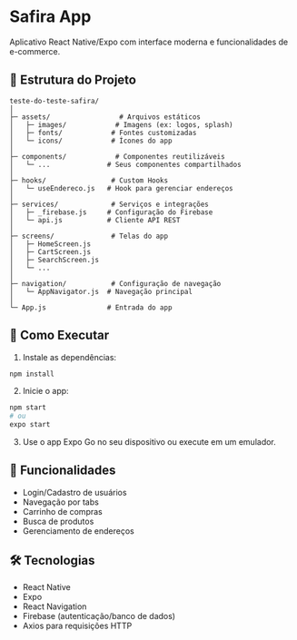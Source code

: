 # Safira App

Aplicativo React Native/Expo com interface moderna e funcionalidades de e-commerce.

## 📁 Estrutura do Projeto

```
teste-do-teste-safira/
│
├─ assets/                 # Arquivos estáticos
│   ├─ images/            # Imagens (ex: logos, splash)
│   ├─ fonts/            # Fontes customizadas
│   └─ icons/            # Ícones do app
│
├─ components/            # Componentes reutilizáveis
│   └─ ...              # Seus componentes compartilhados
│
├─ hooks/                # Custom Hooks
│   └─ useEndereco.js   # Hook para gerenciar endereços
│
├─ services/             # Serviços e integrações
│   ├─ _firebase.js     # Configuração do Firebase
│   └─ api.js           # Cliente API REST
│
├─ screens/              # Telas do app
│   ├─ HomeScreen.js
│   ├─ CartScreen.js
│   ├─ SearchScreen.js
│   └─ ...
│
├─ navigation/           # Configuração de navegação
│   └─ AppNavigator.js  # Navegação principal
│
└─ App.js               # Entrada do app
```

## 🚀 Como Executar

1. Instale as dependências:
```bash
npm install
```

2. Inicie o app:
```bash
npm start
# ou
expo start
```

3. Use o app Expo Go no seu dispositivo ou execute em um emulador.

## 📱 Funcionalidades

- Login/Cadastro de usuários
- Navegação por tabs
- Carrinho de compras
- Busca de produtos
- Gerenciamento de endereços

## 🛠 Tecnologias

- React Native
- Expo
- React Navigation
- Firebase (autenticação/banco de dados)
- Axios para requisições HTTP

